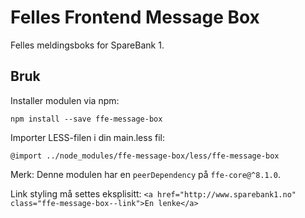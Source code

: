 # Felles Frontend Message Box

Felles meldingsboks for SpareBank 1.

## Bruk

Installer modulen via npm:

```
npm install --save ffe-message-box
```

Importer LESS-filen i din main.less fil:
```
@import ../node_modules/ffe-message-box/less/ffe-message-box
```

Merk: Denne modulen har en `peerDependency` på `ffe-core@^8.1.0`.

Link styling må settes eksplisitt: `<a href="http://www.sparebank1.no" class="ffe-message-box--link">En lenke</a>` 
